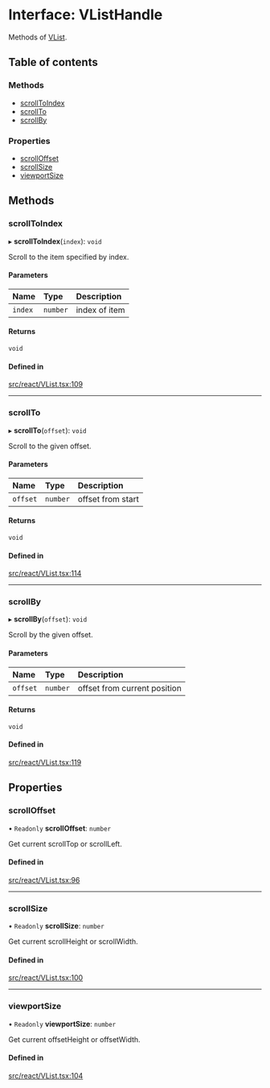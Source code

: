 # Interface: VListHandle

Methods of [VList](../API.md#vlist).

## Table of contents

### Methods

- [scrollToIndex](VListHandle.md#scrolltoindex)
- [scrollTo](VListHandle.md#scrollto)
- [scrollBy](VListHandle.md#scrollby)

### Properties

- [scrollOffset](VListHandle.md#scrolloffset)
- [scrollSize](VListHandle.md#scrollsize)
- [viewportSize](VListHandle.md#viewportsize)

## Methods

### scrollToIndex

▸ **scrollToIndex**(`index`): `void`

Scroll to the item specified by index.

#### Parameters

| Name | Type | Description |
| :------ | :------ | :------ |
| `index` | `number` | index of item |

#### Returns

`void`

#### Defined in

[src/react/VList.tsx:109](https://github.com/inokawa/virtua/blob/579892c/src/react/VList.tsx#L109)

___

### scrollTo

▸ **scrollTo**(`offset`): `void`

Scroll to the given offset.

#### Parameters

| Name | Type | Description |
| :------ | :------ | :------ |
| `offset` | `number` | offset from start |

#### Returns

`void`

#### Defined in

[src/react/VList.tsx:114](https://github.com/inokawa/virtua/blob/579892c/src/react/VList.tsx#L114)

___

### scrollBy

▸ **scrollBy**(`offset`): `void`

Scroll by the given offset.

#### Parameters

| Name | Type | Description |
| :------ | :------ | :------ |
| `offset` | `number` | offset from current position |

#### Returns

`void`

#### Defined in

[src/react/VList.tsx:119](https://github.com/inokawa/virtua/blob/579892c/src/react/VList.tsx#L119)

## Properties

### scrollOffset

• `Readonly` **scrollOffset**: `number`

Get current scrollTop or scrollLeft.

#### Defined in

[src/react/VList.tsx:96](https://github.com/inokawa/virtua/blob/579892c/src/react/VList.tsx#L96)

___

### scrollSize

• `Readonly` **scrollSize**: `number`

Get current scrollHeight or scrollWidth.

#### Defined in

[src/react/VList.tsx:100](https://github.com/inokawa/virtua/blob/579892c/src/react/VList.tsx#L100)

___

### viewportSize

• `Readonly` **viewportSize**: `number`

Get current offsetHeight or offsetWidth.

#### Defined in

[src/react/VList.tsx:104](https://github.com/inokawa/virtua/blob/579892c/src/react/VList.tsx#L104)
